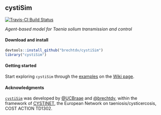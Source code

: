 ## cystiSim

[![Travis-CI Build Status](https://travis-ci.org/brechtdv/cystiSim.svg?branch=master)](https://travis-ci.org/brechtdv/cystiSim)

_Agent-based model for Taenia solium transmission and control_

#### Download and install

```r
devtools::install_github("brechtdv/cystiSim")
library("cystiSim")
```

#### Getting started

Start exploring `cystiSim` through the [examples](https://github.com/brechtdv/cystiSim/wiki/examples) on the [Wiki page](https://github.com/brechtdv/cystiSim/wiki).

#### Acknowledgments

[`cystiSim`](https://github.com/brechtdv/cystiSim) was developed by [@UCBraae](https://twitter.com/ucbraae) and [@brechtdv](https://github.com/brechtdv), within the framework of [CYSTINET](http://www.cystinet.org/), the European Network on taeniosis/cysticercosis, COST ACTION TD1302.
